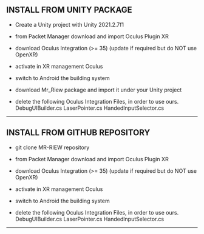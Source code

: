 
INSTALL FROM UNITY PACKAGE
--------------------------------------------------------------------------------
- Create a Unity project with Unity 2021.2.7f1
- from Packet Manager download and import Oculus Plugin XR
- download Oculus Integration (>= 35) (update if required but do NOT use OpenXR)
- activate in XR management Oculus
- switch to Android the building system
- download Mr_Riew package and import it under your Unity project

- delete the following Oculus Integration Files, in order to use ours.
   DebugUIBuilder.cs
   LaserPointer.cs
   HandedInputSelector.cs
--------------------------------------------------------------------------------



INSTALL FROM GITHUB REPOSITORY
--------------------------------------------------------------------------------
- git clone MR-RIEW repository
- from Packet Manager download and import Oculus Plugin XR
- download Oculus Integration (>= 35) (update if required but do NOT use OpenXR)
- activate in XR management Oculus
- switch to Android the building system

- delete the following Oculus Integration Files, in order to use ours.
   DebugUIBuilder.cs
   LaserPointer.cs
   HandedInputSelector.cs
--------------------------------------------------------------------------------



